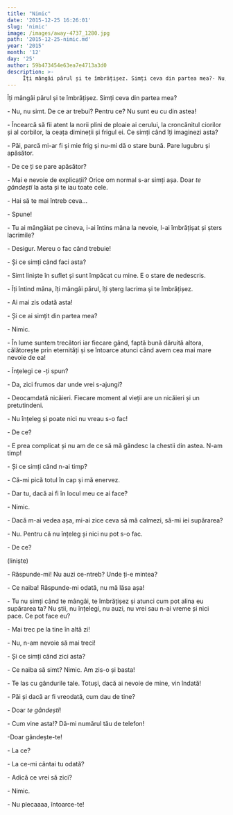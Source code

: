 ```yaml
---
title: "Nimic"
date: '2015-12-25 16:26:01'
slug: 'nimic'
image: /images/away-4737_1280.jpg
path: '2015-12-25-nimic.md'
year: '2015'
month: '12'
day: '25'
author: 59b473454e63ea7e4713a3d0
description: >-
     Îți mângâi părul și te îmbrățișez. Simți ceva din partea mea?- Nu, nu simt. De ce ar trebui? Pentru ce? Nu sunt eu cu din astea!- Încearcă să fii atent la norii plini de ploaie ai cerului, la cronc
---
```

<div class="kg-card-markdown"><p> Îți mângâi părul și te îmbrățișez. Simți ceva din partea mea?</p>
<p>- Nu, nu simt. De ce ar trebui? Pentru ce? Nu sunt eu cu din astea!</p>
<p>- Încearcă să fii atent la norii plini de ploaie ai cerului, la croncănitul ciorilor și al corbilor, la ceața dimineții și frigul ei. Ce simți când îți imaginezi asta?</p>
<p>- Păi, parcă mi-ar fi și mie frig și nu-mi dă o stare bună. Pare lugubru și apăsător.</p>
<p>- De ce ți se pare apăsător?</p>
<p>- Mai e nevoie de explicații? Orice om normal s-ar simți așa. Doar <em>te gândești </em>la asta și te iau toate cele.</p>
<p>- Hai să te mai întreb ceva…</p>
<p>- Spune!</p>
<p>- Tu ai mângâiat pe cineva, i-ai întins mâna la nevoie, l-ai îmbrățișat și șters lacrimile?</p>
<p>- Desigur. Mereu o fac când trebuie!</p>
<p>- Și ce simți când faci asta?</p>
<p>- Simt liniște în suflet și sunt împăcat cu mine. E o stare de nedescris.</p>
<p>- Îți întind mâna, îți mângâi părul, îți șterg lacrima și te îmbrățișez.</p>
<p>- Ai mai zis odată asta!</p>
<p>- Și ce ai simțit din partea mea?</p>
<p>- Nimic.</p>
<p>- În lume suntem trecători iar fiecare gând, faptă bună dăruită altora, călătorește prin eternități și se întoarce atunci când avem cea mai mare nevoie de ea!</p>
<p>- Înțelegi ce -ți spun?</p>
<p>- Da, zici frumos dar unde vrei s-ajungi?</p>
<p>- Deocamdată nicăieri. Fiecare moment al vieții are un nicăieri și un pretutindeni.</p>
<p>- Nu înțeleg și poate nici nu vreau s-o fac!</p>
<p>- De ce?</p>
<p>- E prea complicat și nu am de ce să mă gândesc la chestii din astea. N-am timp!</p>
<p>- Și ce simți când n-ai timp?</p>
<p>- Că-mi pică totul în cap și mă enervez.</p>
<p>- Dar tu, dacă ai fi în locul meu ce ai face?</p>
<p>- Nimic.</p>
<p>- Dacă m-ai vedea așa, mi-ai zice ceva să mă calmezi, să-mi iei supărarea?</p>
<p>- Nu. Pentru că nu înțeleg și  nici nu pot s-o fac.</p>
<p>- De ce?</p>
<p>(liniște)</p>
<p>- Răspunde-mi! Nu auzi ce-ntreb? Unde ți-e mintea?</p>
<p>- Ce naiba! Răspunde-mi odată, nu mă lăsa așa!</p>
<p>- Tu nu simți când te mângâi, te îmbrățișez și atunci cum pot alina eu supărarea ta? Nu știi, nu înțelegi, nu auzi, nu vrei sau n-ai vreme și nici pace. Ce pot face eu?</p>
<p>- Mai trec pe la tine în altă zi!</p>
<p>- Nu, n-am nevoie să mai treci!</p>
<p>- Și ce simți când zici asta?</p>
<p>- Ce naiba să simt? Nimic. Am zis-o și basta!</p>
<p>- Te las cu gândurile tale. Totuși,  dacă ai nevoie de mine, vin îndată!</p>
<p>- Păi și dacă ar fi vreodată, cum dau de tine?</p>
<p>- Doar <em>te</em> <em>gândești</em>!</p>
<p>- Cum vine asta!? Dă-mi numărul tău de telefon!</p>
<p>-Doar gândește-te!</p>
<p>- La ce?</p>
<p>- La ce-mi cântai tu odată?</p>
<p>- Adică ce vrei să zici?</p>
<p>- Nimic.</p>
<p>- Nu plecaaaa, întoarce-te!</p>
<p> </p>
<p> </p>
</div>
    